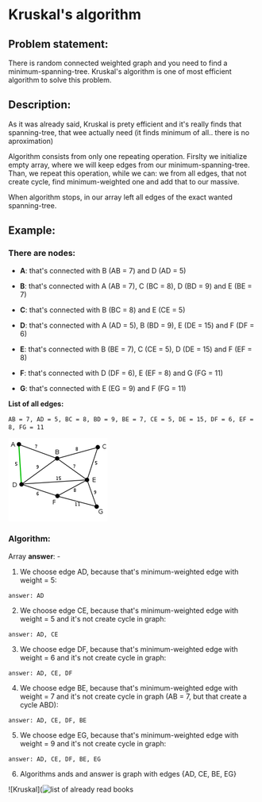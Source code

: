 # Kruskal's algorithm

## Problem statement:

There is random connected weighted graph and you need to find a minimum-spanning-tree. Kruskal's algorithm is one of most efficient algorithm to solve this problem.

## Description:

As it was already said, Kruskal is prety efficient and it's really finds that spanning-tree, that wee actually need (it finds minimum of all.. there is no aproximation)

Algorithm consists from only one repeating operation. Firslty we initialize empty array, where we will keep edges from our minimum-spanning-tree. Than, we repeat this operation, while we can: we from all edges, that not create cycle, find minimum-weighted one and add that to our massive.

When algorithm stops, in our array left all edges of the exact wanted spanning-tree.

## Example:

### There are nodes:

- **A**: that's connected with B (AB = 7) and D (AD = 5)

- **B**: that's connected with A (AB = 7), C (BC = 8), D (BD = 9) and E (BE = 7)

- **C**: that's connected with B (BC =  8) and E (CE = 5)

- **D**: that's connected with A (AD = 5), B (BD = 9), E (DE = 15) and F (DF = 6)

- **E**: that's connected with B (BE = 7), C (CE = 5), D (DE = 15) and F (EF = 8)

- **F**: that's connected with D (DF = 6), E (EF = 8) and G (FG = 11)

- **G**: that's connected with E (EG = 9) and F (FG = 11)

**List of all edges:**

```
AB = 7, AD = 5, BC = 8, BD = 9, BE = 7, CE = 5, DE = 15, DF = 6, EF = 8, FG = 11
```
![example](https://github.com/RuS2m/CODE/blob/master/Kruskal/example.png)

### Algorithm:

Array **answer**: -

1. We choose edge AD, because that's minimum-weighted edge with weight = 5:

```
answer: AD
```

2. We choose edge CE, because that's minimum-weighted edge with weight = 5 and it's not create cycle in graph:

```
answer: AD, CE
```

3. We choose edge DF, because that's minimum-weighted edge with weight = 6 and it's not create cycle in graph:

```
answer: AD, CE, DF
```

4. We choose edge BE, because that's minimum-weighted edge with weight = 7 and it's not create cycle in graph (AB = 7, but that create a cycle ABD):

```
answer: AD, CE, DF, BE
```

5. We choose edge EG, because that's minimum-weighted edge with weight = 9 and it's not create cycle in graph:

```
answer: AD, CE, DF, BE, EG
```

6. Algorithms ands and answer is graph with edges {AD, CE, BE, EG}

![Kruskal](![list of already read books](https://github.com/RuS2m/HACK/blob/master/TripLib/pic4.jpg://github.com/RuS2m/CODE/blob/master/Kruskal/Kruskal.gif)
